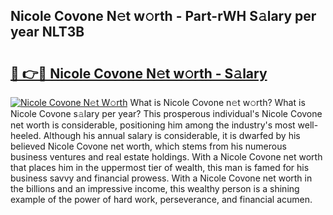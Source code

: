 ## Nicole Covone N𝚎t w𝚘rth - Part-rWH S𝚊lary per year NLT3B

# <h2><a href="http://gc57l2v.nevu.top/?p=Nicole+Covone">🔗 👉🔴 Nicole Covone N𝚎t w𝚘rth - S𝚊lary</a></h2>

[![Nicole Covone N𝚎t W𝚘rth](https://i.imgur.com/Oavwk0R.jpeg)](http://gc57l2v.nevu.top/?p=Nicole+Covone)
What is Nicole Covone n𝚎t w𝚘rth? What is Nicole Covone s𝚊lary per year?
This prosperous individual's Nicole Covone net worth is considerable, positioning him among the industry's most well-heeled. Although his annual salary is considerable, it is dwarfed by his believed Nicole Covone net worth, which stems from his numerous business ventures and real estate holdings. With a Nicole Covone net worth that places him in the uppermost tier of wealth, this man is famed for his business savvy and financial prowess. With a Nicole Covone net worth in the billions and an impressive income, this wealthy person is a shining example of the power of hard work, perseverance, and financial acumen.
